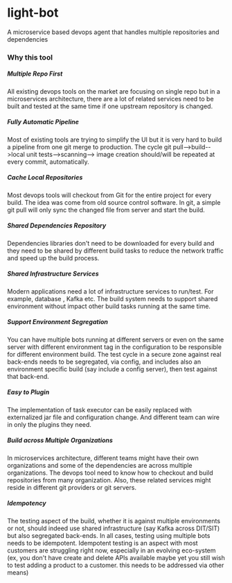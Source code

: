 # light-bot
A microservice based devops agent that handles multiple repositories and dependencies

### Why this tool

##### Multiple Repo First

All existing devops tools on the market are focusing on single repo but in a microservices
architecture, there are a lot of related services need to be built and tested at the same
time if one upstream repository is changed.  

##### Fully Automatic Pipeline

Most of existing tools are trying to simplify the UI but it is very hard to build a pipeline
from one git merge to production. The cycle git pull-->build-->local unit tests-->scanning-->
image creation should/will be repeated at every commit, automatically.

##### Cache Local Repositories

Most devops tools will checkout from Git for the entire project for every build. The idea
was come from old source control software. In git, a simple git pull will only sync the
changed file from server and start the build.

##### Shared Dependencies Repository

Dependencies libraries don't need to be downloaded for every build and they need to be shared
by different build tasks to reduce the network traffic and speed up the build process. 

##### Shared Infrastructure Services

Modern applications need a lot of infrastructure services to run/test. For example, database
, Kafka etc. The build system needs to support shared environment without impact other build
tasks running at the same time.

##### Support Environment Segregation

You can have multiple bots running at different servers or even on the same server with
different environment tag in the configuration to be responsible for different environment
build. The test cycle in a secure zone against real back-ends needs to be segregated, via 
config, and includes also an environment specific build (say include a config server), 
then test against that back-end. 

##### Easy to Plugin

The implementation of task executor can be easily replaced with externalized jar file and
configuration change. And different team can wire in only the plugins they need. 

##### Build across Multiple Organizations

In microservices architecture, different teams might have their own organizations and some
of the dependencies are across multiple organizations. The devops tool need to know how to
checkout and build repositories from many organization. Also, these related services might 
reside in different git providers or git servers.

##### Idempotency  

The testing aspect of the build, whether it is against multiple environments or not, should 
indeed use shared infrastructure (say Kafka across DIT/SIT) but also segregated back-ends. 
In all cases, testing using multiple bots needs to be idempotent. Idempotent testing is an 
aspect with most customers are struggling right now, especially in an evolving eco-system 
(ex, you don't have create and delete APIs available maybe yet you still wish to test 
adding a product to a customer. this needs to be addressed via other means)

